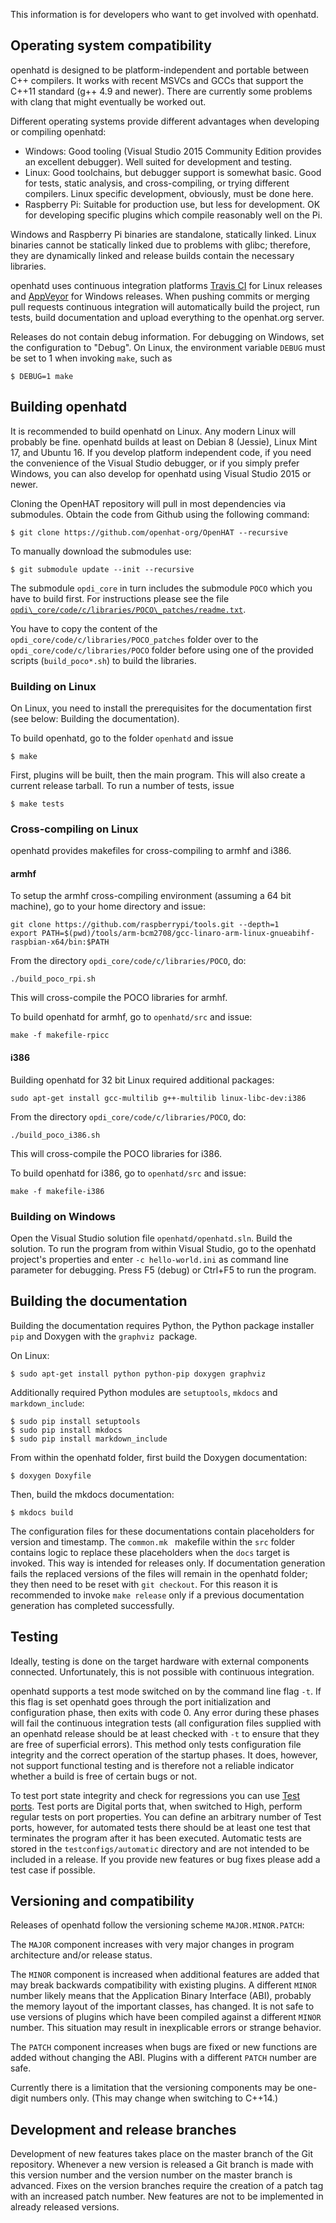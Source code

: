 This information is for developers who want to get involved with openhatd.

## Operating system compatibility
openhatd is designed to be platform-independent and portable between C++ compilers. It works with recent MSVCs and GCCs that support the C++11 standard (g++ 4.9 and newer). There are currently some problems with clang that might eventually be worked out.

Different operating systems provide different advantages when developing or compiling openhatd:

- Windows: Good tooling (Visual Studio 2015 Community Edition provides an excellent debugger). Well suited for development and testing.
- Linux: Good toolchains, but debugger support is somewhat basic. Good for tests, static analysis, and cross-compiling, or trying different compilers. Linux specific development, obviously, must be done here.
- Raspberry Pi: Suitable for production use, but less for development. OK for developing specific plugins which compile reasonably well on the Pi.

Windows and Raspberry Pi binaries are standalone, statically linked. Linux binaries cannot be statically linked due to problems with glibc; therefore, they are dynamically linked and release builds contain the necessary libraries.

openhatd uses continuous integration platforms [Travis CI](https://travis-ci.org) for Linux releases and [AppVeyor](https://appveyor.com) for Windows releases. When pushing commits or merging pull requests continuous integration will automatically build the project, run tests, build documentation and upload everything to the openhat.org server.

Releases do not contain debug information. For debugging on Windows, set the configuration to "Debug". On Linux, the environment variable `DEBUG` must be set to 1 when invoking `make`, such as

	$ DEBUG=1 make 

## Building openhatd
It is recommended to build openhatd on Linux. Any modern Linux will probably be fine. openhatd builds at least on Debian 8 (Jessie), Linux Mint 17, and Ubuntu 16. If you develop platform independent code, if you need the convenience of the Visual Studio debugger, or if you simply prefer Windows, you can also develop for openhatd using Visual Studio 2015 or newer.

Cloning the OpenHAT repository will pull in most dependencies via submodules.
Obtain the code from Github using the following command:

	$ git clone https://github.com/openhat-org/OpenHAT --recursive

To manually download the submodules use:

	$ git submodule update --init --recursive

The submodule `opdi_core` in turn includes the submodule `POCO` which you have to build first. For instructions please see the file [`opdi\_core/code/c/libraries/POCO\_patches/readme.txt`](https://github.com/leomeyer/opdi_core/blob/master/code/c/libraries/POCO_patches/readme.txt).

You have to copy the content of the `opdi_core/code/c/libraries/POCO_patches` folder over to the `opdi_core/code/c/libraries/POCO` folder before using one of the provided scripts (`build_poco*.sh`) to build the libraries.  

### Building on Linux
On Linux, you need to install the prerequisites for the documentation first (see below: Building the documentation).

To build openhatd, go to the folder `openhatd` and issue

	$ make

First, plugins will be built, then the main program. This will also create a current release tarball. To run a number of tests, issue

	$ make tests

### Cross-compiling on Linux
openhatd provides makefiles for cross-compiling to armhf and i386.

#### armhf
To setup the armhf cross-compiling environment (assuming a 64 bit machine), go to your home directory and issue:

	git clone https://github.com/raspberrypi/tools.git --depth=1
	export PATH=$(pwd)/tools/arm-bcm2708/gcc-linaro-arm-linux-gnueabihf-raspbian-x64/bin:$PATH

From the directory `opdi_core/code/c/libraries/POCO`, do:

	./build_poco_rpi.sh

This will cross-compile the POCO libraries for armhf.

To build openhatd for armhf, go to `openhatd/src` and issue:

	make -f makefile-rpicc

#### i386
Building openhatd for 32 bit Linux required additional packages:

	sudo apt-get install gcc-multilib g++-multilib linux-libc-dev:i386

From the directory `opdi_core/code/c/libraries/POCO`, do:

	./build_poco_i386.sh

This will cross-compile the POCO libraries for i386.

To build openhatd for i386, go to `openhatd/src` and issue:

	make -f makefile-i386

### Building on Windows
Open the Visual Studio solution file `openhatd/openhatd.sln`. Build the solution. To run the program from within Visual Studio, go to the openhatd project's properties and enter `-c hello-world.ini` as command line parameter for debugging. Press F5 (debug) or Ctrl+F5 to run the program.

## Building the documentation
Building the documentation requires Python, the Python package installer `pip` and Doxygen with the `graphviz `package.

On Linux:

	$ sudo apt-get install python python-pip doxygen graphviz

Additionally required Python modules are `setuptools`, `mkdocs` and `markdown_include`:

	$ sudo pip install setuptools 
	$ sudo pip install mkdocs 
	$ sudo pip install markdown_include

From within the openhatd folder, first build the Doxygen documentation:

	$ doxygen Doxyfile

Then, build the mkdocs documentation:

	$ mkdocs build

The configuration files for these documentations contain placeholders for version and timestamp. The `common.mk ` makefile within the `src` folder contains logic to replace these placeholders when the `docs` target is invoked. This way is intended for releases only. If documentation generation fails the replaced versions of the files will remain in the openhatd folder; they then need to be reset with `git checkout`. For this reason it is recommended to invoke `make release` only if a previous documentation generation has completed successfully.   

## Testing
Ideally, testing is done on the target hardware with external components connected. Unfortunately, this is not possible with continuous integration.

openhatd supports a test mode switched on by the command line flag `-t`. If this flag is set openhatd goes through the port initialization and configuration phase, then exits with code 0. Any error during these phases will fail the continuous integration tests (all configuration files supplied with an openhatd release should be at least checked with `-t` to ensure that they are free of superficial errors). This method only tests configuration file integrity and the correct operation of the startup phases. It does, however, not support functional testing and is therefore not a reliable indicator whether a build is free of certain bugs or not.

To test port state integrity and check for regressions you can use [Test ports](ports/test_port.md). Test ports are Digital ports that, when switched to High, perform regular tests on port properties. You can define an arbitrary number of Test ports, however, for automated tests there should be at least one test that terminates the program after it has been executed. Automatic tests are stored in the `testconfigs/automatic` directory and are not intended to be included in a release. If you provide new features or bug fixes please add a test case if possible.

## Versioning and compatibility
Releases of openhatd follow the versioning scheme `MAJOR.MINOR.PATCH`:

The `MAJOR` component increases with very major changes in program architecture and/or release status.

The `MINOR` component is increased when additional features are added that may break backwards compatibility with existing plugins. A different `MINOR` number likely means that the Application Binary Interface (ABI), probably the memory layout of the important classes, has changed. It is not safe to use versions of plugins which have been compiled against a different `MINOR` number. This situation may result in inexplicable errors or strange behavior.

The `PATCH` component increases when bugs are fixed or new functions are added without changing the ABI. Plugins with a different `PATCH` number are safe.

Currently there is a limitation that the versioning components may be one-digit numbers only. (This may change when switching to C++14.)

## Development and release branches
Development of new features takes place on the master branch of the Git repository. Whenever a new version is released a Git branch is made with this version number and the version number on the master branch is advanced. Fixes on the version branches require the creation of a patch tag with an increased patch number. New features are not to be implemented in already released versions.

